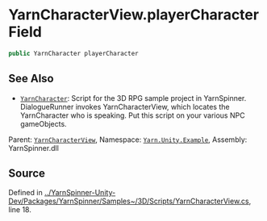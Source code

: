 # YarnCharacterView.playerCharacter Field


```csharp
public YarnCharacter playerCharacter
```



## See Also
* [`YarnCharacter`](/api/csharp/yarn.unity.example/yarncharacter.md): Script for the 3D RPG sample project in YarnSpinner. DialogueRunner invokes YarnCharacterView, 
which locates the YarnCharacter who is speaking. Put this script on your various NPC gameObjects.
<div class="class-metadata">

Parent: [`YarnCharacterView`](/api/csharp/yarn.unity.example/yarncharacterview.md), Namespace: [`Yarn.Unity.Example`](/api/csharp/yarn.unity.example/README.md), Assembly: YarnSpinner.dll
</div>

## Source
Defined in [../YarnSpinner-Unity-Dev/Packages/YarnSpinner/Samples~/3D/Scripts/YarnCharacterView.cs](https://github.com/YarnSpinnerTool/YarnSpinner-Unity//blob/develop/Samples~/3D/Scripts/YarnCharacterView.cs#L18), line 18.
